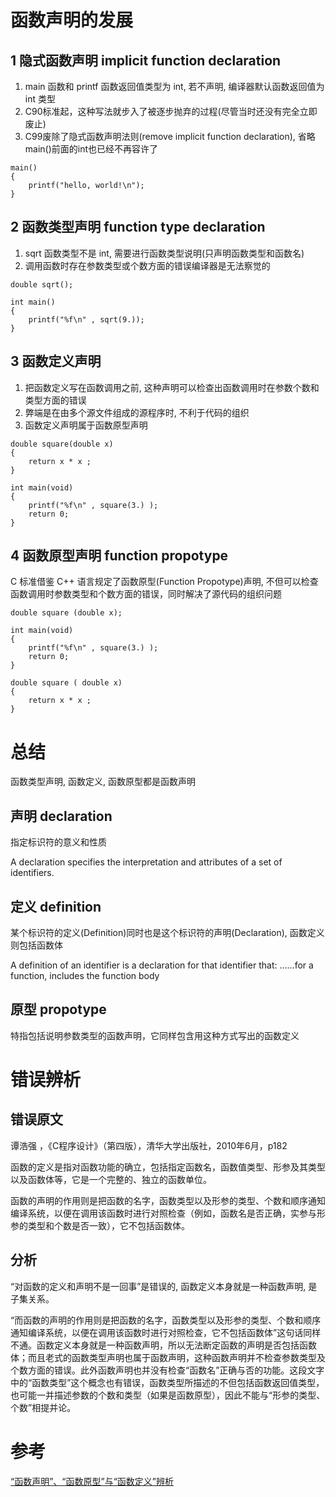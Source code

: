 # 函数声明的发展

## 1 隐式函数声明 implicit function declaration

1. main 函数和 printf 函数返回值类型为 int, 若不声明, 编译器默认函数返回值为 int 类型
2. C90标准起，这种写法就步入了被逐步抛弃的过程(尽管当时还没有完全立即废止)
3. C99废除了隐式函数声明法则(remove implicit function declaration), 省略main()前面的int也已经不再容许了

```
main()
{
	printf("hello, world!\n");
}
```

## 2 函数类型声明 function type declaration

1. sqrt 函数类型不是 int, 需要进行函数类型说明(只声明函数类型和函数名)
2. 调用函数时存在参数类型或个数方面的错误编译器是无法察觉的

```
double sqrt();

int main()
{
	printf("%f\n" , sqrt(9.));
}
```

## 3 函数定义声明

1. 把函数定义写在函数调用之前, 这种声明可以检查出函数调用时在参数个数和类型方面的错误
2. 弊端是在由多个源文件组成的源程序时, 不利于代码的组织
3. 函数定义声明属于函数原型声明

```
double square(double x)
{
	return x * x ;
}

int main(void)
{
	printf("%f\n" , square(3.) );
	return 0;
}
```

## 4 函数原型声明 function propotype

C 标准借鉴 C++ 语言规定了函数原型(Function Propotype)声明, 不但可以检查函数调用时参数类型和个数方面的错误，同时解决了源代码的组织问题

```
double square (double x);

int main(void)
{
	printf("%f\n" , square(3.) );
	return 0;
}

double square ( double x)
{
	return x * x ;
}
```

# 总结

函数类型声明, 函数定义, 函数原型都是函数声明

## 声明 declaration

指定标识符的意义和性质

A declaration specifies the interpretation and attributes of a set of identifiers.

## 定义 definition

某个标识符的定义(Definition)同时也是这个标识符的声明(Declaration), 函数定义则包括函数体

A definition of an identifier is a declaration for that identifier that: ……for a function, includes the function body

## 原型 propotype

特指包括说明参数类型的函数声明，它同样包含用这种方式写出的函数定义

# 错误辨析

## 错误原文

谭浩强 ，《C程序设计》（第四版），清华大学出版社，2010年6月，p182

函数的定义是指对函数功能的确立，包括指定函数名，函数值类型、形参及其类型以及函数体等，它是一个完整的、独立的函数单位。

函数的声明的作用则是把函数的名字，函数类型以及形参的类型、个数和顺序通知编译系统，以便在调用该函数时进行对照检查（例如，函数名是否正确，实参与形参的类型和个数是否一致），它不包括函数体。

## 分析

“对函数的定义和声明不是一回事”是错误的, 函数定义本身就是一种函数声明, 是子集关系。

“而函数的声明的作用则是把函数的名字，函数类型以及形参的类型、个数和顺序通知编译系统，以便在调用该函数时进行对照检查，它不包括函数体”这句话同样不通。函数定义本身就是一种函数声明，所以无法断定函数的声明是否包括函数体；而且老式的函数类型声明也属于函数声明，这种函数声明并不检查参数类型及个数方面的错误。此外函数声明也并没有检查“函数名”正确与否的功能。这段文字中的“函数类型”这个概念也有错误，函数类型所描述的不但包括函数返回值类型，也可能一并描述参数的个数和类型（如果是函数原型），因此不能与“形参的类型、个数”相提并论。

# 参考

[“函数声明”、“函数原型”与“函数定义”辨析](http://www.cnblogs.com/pmer/archive/2011/09/04/2166579.html)
